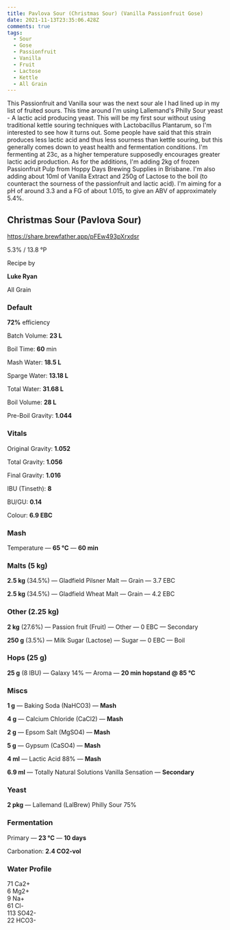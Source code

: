 ```yaml
---
title: Pavlova Sour (Christmas Sour) (Vanilla Passionfruit Gose)
date: 2021-11-13T23:35:06.428Z
comments: true
tags:
  - Sour
  - Gose
  - Passionfruit
  - Vanilla
  - Fruit
  - Lactose
  - Kettle
  - All Grain
---
```

This Passionfruit and Vanilla sour was the next sour ale I had lined up in my list of fruited sours. This time around I'm using Lallemand's Philly Sour yeast - A lactic acid producing yeast. This will be my first sour without using traditional kettle souring techniques with Lactobacillus Plantarum, so I'm interested to see how it turns out. Some people have said that this strain produces less lactic acid and thus less sourness than kettle souring, but this generally comes down to yeast health and fermentation conditions. I'm fermenting at 23c, as a higher temperature supposedly encourages greater lactic acid production. As for the additions, I'm adding 2kg of frozen Passionfruit Pulp from Hoppy Days Brewing Supplies in Brisbane. I'm also adding about 10ml of Vanilla Extract and 250g of Lactose to the boil (to counteract the sourness of the passionfruit and lactic acid). I'm aiming for a pH of around 3.3 and a FG of about 1.015, to give an ABV of approximately 5.4%.

## **Christmas Sour (Pavlova Sour)**

<https://share.brewfather.app/pFEw493pXrxdsr>

5.3% / 13.8 °P

Recipe by

**Luke Ryan**

All Grain

### **Default**

**72%** efficiency

Batch Volume: **23 L**

Boil Time: **60** min

Mash Water: **18.5 L**

Sparge Water: **13.18 L**

Total Water: **31.68 L**

Boil Volume: **28 L**

Pre-Boil Gravity: **1.044**

### Vitals

Original Gravity: **1.052**

Total Gravity: **1.056**

Final Gravity: **1.016**

IBU (Tinseth): **8**

BU/GU: **0.14**

Colour: **6.9 EBC** 

### Mash

Temperature — **65 °C** — **60 min**

### Malts **(5 kg)**

**2.5 kg** (34.5%) — Gladfield Pilsner Malt — Grain — 3.7 EBC

**2.5 kg** (34.5%) — Gladfield Wheat Malt — Grain — 4.2 EBC

### Other **(2.25 kg)**

**2 kg** (27.6%) — Passion fruit (Fruit) — Other — 0 EBC — Secondary

**250 g** (3.5%) — Milk Sugar (Lactose) — Sugar — 0 EBC — Boil

### Hops **(25 g)**

**25 g** (8 IBU) — Galaxy 14% — Aroma — **20 min hopstand @ 85 °C**

### Miscs

**1 g** — Baking Soda (NaHCO3) — **Mash**

**4 g** — Calcium Chloride (CaCl2) — **Mash**

**2 g** — Epsom Salt (MgSO4) — **Mash**

**5 g** — Gypsum (CaSO4) — **Mash**

**4 ml** — Lactic Acid 88% — **Mash**

**6.9 ml** — Totally Natural Solutions Vanilla Sensation — **Secondary**

### Yeast

**2 pkg** — Lallemand (LalBrew) Philly Sour 75%

### Fermentation

Primary — **23 °C** — **10 days**

Carbonation: **2.4 CO2-vol**

### Water Profile

71 Ca2+\
6 Mg2+\
9 Na+\
61 Cl-\
113 SO42-\
22 HCO3-